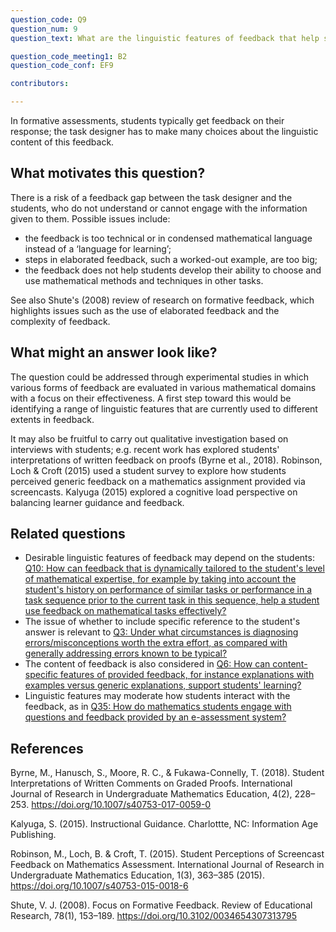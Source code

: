 ```yaml
---
question_code: Q9 
question_num: 9 
question_text: What are the linguistic features of feedback that help students engage with and use feedback in an online mathematical task at hand and in future mathematical activities? 

question_code_meeting1: B2
question_code_conf: EF9 

contributors: 

---
```


In formative assessments, students typically get feedback on their response; the task designer has to make many choices about the linguistic content of this feedback.

## What motivates this question?

There is a risk of a feedback gap between the task designer and the students, who do not understand or cannot engage with the information given to them. Possible issues include:

* the feedback is too technical or in condensed mathematical language instead of a ‘language for learning’;
* steps in elaborated feedback, such a worked-out example, are too big;
* the feedback does not help students develop their ability to choose and use mathematical methods and techniques in other tasks.

See also Shute's (2008) review of research on formative feedback, which highlights issues such as the use of elaborated feedback and the complexity of feedback.

## What might an answer look like?

The question could be addressed through experimental studies in which various forms of feedback are evaluated in various mathematical domains with a focus on their effectiveness. A first step toward this would be identifying a range of linguistic features that are currently used to different extents in feedback.

It may also be fruitful to carry out qualitative investigation based on interviews with students; e.g. recent work has explored students' interpretations of written feedback on proofs (Byrne et al., 2018). Robinson, Loch & Croft (2015) used a student survey to explore how students perceived generic feedback on a mathematics assignment provided via screencasts. 
Kalyuga (2015) explored a cognitive load perspective on balancing learner guidance and feedback.


## Related questions

* Desirable linguistic features of feedback may depend on the students: [Q10: How can feedback that is dynamically tailored to the student's level of mathematical expertise, for example by taking into account the student's history on performance of similar tasks or performance in a task sequence prior to the current task in this sequence, help a student use feedback on mathematical  tasks effectively? ](Q10)
* The issue of whether to include specific reference to the student's answer is relevant to [Q3: Under what circumstances is diagnosing errors/misconceptions worth the extra effort, as compared with generally addressing errors known to be typical?](Q3)
* The content of feedback is also considered in [Q6: How can content-specific features of provided feedback, for instance explanations with examples versus generic explanations, support students' learning?](Q6)
* Linguistic features may moderate how students interact with the feedback, as in [Q35: How do mathematics students engage with questions and feedback provided by an e-assessment system?](Q35)

## References

Byrne, M., Hanusch, S., Moore, R. C., & Fukawa-Connelly, T. (2018). Student Interpretations of Written Comments on Graded Proofs. International Journal of Research in Undergraduate Mathematics Education, 4(2), 228–253. https://doi.org/10.1007/s40753-017-0059-0

Kalyuga, S. (2015). Instructional Guidance.  Charlottte, NC: Information Age Publishing.

Robinson, M., Loch, B. & Croft, T. (2015). Student Perceptions of Screencast Feedback on Mathematics Assessment.  International Journal of Research in Undergraduate Mathematics  Education, 1(3), 363–385 (2015). https://doi.org/10.1007/s40753-015-0018-6

Shute, V. J. (2008). Focus on Formative Feedback. Review of Educational Research, 78(1), 153–189. https://doi.org/10.3102/0034654307313795

